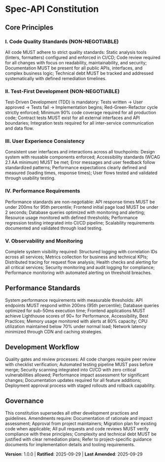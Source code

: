 <!--
Sync Impact Report:
- Version change: Initial → 1.0.0
- New constitution created from template
- Added sections: Code Quality Standards, Testing Standards, User Experience Consistency, Performance Requirements, Development Workflow
- Templates status: ✅ All templates validated for consistency
- Follow-up TODOs: None - all placeholders filled
-->

# Spec-API Constitution

## Core Principles

### I. Code Quality Standards (NON-NEGOTIABLE)
All code MUST adhere to strict quality standards: Static analysis tools (linters, formatters) configured and enforced in CI/CD; Code review required for all changes with focus on readability, maintainability, and security; Documentation MUST be present for all public APIs, interfaces, and complex business logic; Technical debt MUST be tracked and addressed systematically with defined remediation timelines.

### II. Test-First Development (NON-NEGOTIABLE)
Test-Driven Development (TDD) is mandatory: Tests written → User approved → Tests fail → Implementation begins; Red-Green-Refactor cycle strictly enforced; Minimum 90% code coverage required for all production code; Contract tests MUST exist for all external interfaces and API boundaries; Integration tests required for all inter-service communication and data flow.

### III. User Experience Consistency
Consistent user interfaces and interactions across all touchpoints: Design system with reusable components enforced; Accessibility standards (WCAG 2.1 AA minimum) MUST be met; Error messages and user feedback follow standardized patterns; Performance expectations clearly defined and measured (loading times, response times); User flows tested and validated through usability testing.

### IV. Performance Requirements
Performance standards are non-negotiable: API response times MUST be under 200ms for 95th percentile; Frontend initial page load MUST be under 2 seconds; Database queries optimized with monitoring and alerting; Resource usage monitored with defined thresholds; Performance regression testing integrated into CI/CD pipeline; Scalability requirements documented and validated through load testing.

### V. Observability and Monitoring
Complete system visibility required: Structured logging with correlation IDs across all services; Metrics collection for business and technical KPIs; Distributed tracing for request flow analysis; Health checks and alerting for all critical services; Security monitoring and audit logging for compliance; Performance monitoring with automated alerting on threshold breaches.

## Performance Standards

System performance requirements with measurable thresholds: API endpoints MUST respond within 200ms (95th percentile); Database queries optimized for sub-50ms execution time; Frontend applications MUST achieve Lighthouse scores of 90+ for Performance, Accessibility, Best Practices; Memory usage monitored with alerts at 80% capacity; CPU utilization maintained below 70% under normal load; Network latency minimized through CDN and caching strategies.

## Development Workflow

Quality gates and review processes: All code changes require peer review with checklist verification; Automated testing pipeline MUST pass before merge; Security scanning integrated into CI/CD with zero critical vulnerabilities allowed; Performance impact assessment for significant changes; Documentation updates required for all feature additions; Deployment approval process with staged rollouts and rollback capability.

## Governance

This constitution supersedes all other development practices and guidelines. Amendments require: Documentation of rationale and impact assessment; Approval from project maintainers; Migration plan for existing code when applicable; All pull requests and code reviews MUST verify compliance with these principles; Complexity and technical debt MUST be justified with clear remediation plans; Refer to project-specific guidance documents for implementation details and tooling requirements.

**Version**: 1.0.0 | **Ratified**: 2025-09-29 | **Last Amended**: 2025-09-29